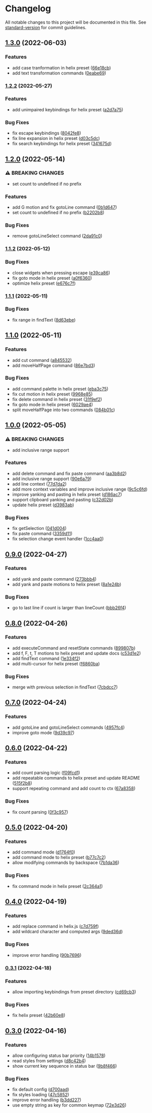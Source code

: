 # Changelog

All notable changes to this project will be documented in this file. See [standard-version](https://github.com/conventional-changelog/standard-version) for commit guidelines.

## [1.3.0](https://github.com/DCsunset/vscode-modal-editor/compare/v1.2.2...v1.3.0) (2022-06-03)


### Features

* add case tranformation in helix preset ([66e18cb](https://github.com/DCsunset/vscode-modal-editor/commit/66e18cb206aa213fab51128236fb0002b536a591))
* add text transformation commands ([0eabe69](https://github.com/DCsunset/vscode-modal-editor/commit/0eabe69e64299f51281273b57bda6741869a1875))

### [1.2.2](https://github.com/DCsunset/vscode-modal-editor/compare/v1.2.1...v1.2.2) (2022-05-27)


### Features

* add unimpaired keybindings for helix preset ([a2d7a75](https://github.com/DCsunset/vscode-modal-editor/commit/a2d7a7570c7be920e5fb7643ffe0f469f489c8dc))


### Bug Fixes

* fix escape keybindings ([8042fe8](https://github.com/DCsunset/vscode-modal-editor/commit/8042fe8430528097184924ac7ab97d6d7338aa1b))
* fix line expansion in helix preset ([d03c5dc](https://github.com/DCsunset/vscode-modal-editor/commit/d03c5dc5bff6a445bd61e557c41d4c81e208f446))
* fix search keybindings for helix preset ([341675d](https://github.com/DCsunset/vscode-modal-editor/commit/341675d30e8d57de2bde8b862386a6e595380603))

## [1.2.0](https://github.com/DCsunset/vscode-modal-editor/compare/v1.1.2...v1.2.0) (2022-05-14)


### ⚠ BREAKING CHANGES

* set count to undefined if no prefix

### Features

* add G motion and fix gotoLine command ([0b1d647](https://github.com/DCsunset/vscode-modal-editor/commit/0b1d647232c98d2b73cd197ddce6f133d34b6772))
* set count to undefined if no prefix ([b2202b8](https://github.com/DCsunset/vscode-modal-editor/commit/b2202b8a59d8c5418ccee5debb13486b6e892414))


### Bug Fixes

* remove gotoLineSelect command ([2da91c0](https://github.com/DCsunset/vscode-modal-editor/commit/2da91c04f1eeac05d9cb4297812a1ad1ce727738))

### [1.1.2](https://github.com/DCsunset/vscode-modal-editor/compare/v1.1.1...v1.1.2) (2022-05-12)


### Bug Fixes

* close widgets when pressing escape ([e39ca86](https://github.com/DCsunset/vscode-modal-editor/commit/e39ca8638777b78f0e62566d10dbacbc2d23d7ad))
* fix goto mode in helix preset ([a0f6360](https://github.com/DCsunset/vscode-modal-editor/commit/a0f6360c105ec8c6247ef26d263de21bab9b66c8))
* optimize helix preset ([e676c7f](https://github.com/DCsunset/vscode-modal-editor/commit/e676c7f657f4a61d997205839aa8ac98be97036a))

### [1.1.1](https://github.com/DCsunset/vscode-modal-editor/compare/v1.1.0...v1.1.1) (2022-05-11)


### Bug Fixes

* fix range in findText ([8d63ebe](https://github.com/DCsunset/vscode-modal-editor/commit/8d63ebe17afb5ba22ccc8478f02e2b9c88755477))

## [1.1.0](https://github.com/DCsunset/vscode-modal-editor/compare/v1.0.0...v1.1.0) (2022-05-11)


### Features

* add cut command ([a845532](https://github.com/DCsunset/vscode-modal-editor/commit/a845532b42401ba88a478bae15609f9fa0fca96f))
* add moveHalfPage command ([86e7bd3](https://github.com/DCsunset/vscode-modal-editor/commit/86e7bd3eb88626d2257d8b54569cb5e6c206cd99))


### Bug Fixes

* add command palette in helix preset ([eba3c75](https://github.com/DCsunset/vscode-modal-editor/commit/eba3c754eb9d7585940ee72b95351b6a12a5bcb5))
* fix cut motion in helix preset ([9968e85](https://github.com/DCsunset/vscode-modal-editor/commit/9968e85500b03a812324a868020321ababa87048))
* fix delete command in helix preset ([31f9ef2](https://github.com/DCsunset/vscode-modal-editor/commit/31f9ef222afacfe440bcb94658a881681a71e629))
* fix goto mode in helix preset ([6029ae4](https://github.com/DCsunset/vscode-modal-editor/commit/6029ae443c993cdb9d6855eb57eb8e362e577075))
* split moveHalfPage into two commands ([084b01c](https://github.com/DCsunset/vscode-modal-editor/commit/084b01c87a4b8d191494b9eda5d549784c62f1f4))

## [1.0.0](https://github.com/DCsunset/vscode-modal-editor/compare/v0.9.0...v1.0.0) (2022-05-05)


### ⚠ BREAKING CHANGES

* add inclusive range support

### Features

* add delete command and fix paste command ([aa3b8d2](https://github.com/DCsunset/vscode-modal-editor/commit/aa3b8d29c6cdf7e656d5273b0ffdf2fabbb6af88))
* add inclusive range support ([90e6a79](https://github.com/DCsunset/vscode-modal-editor/commit/90e6a798220b1abd555f483993e8ec1e9a202196))
* add line context ([77d7da2](https://github.com/DCsunset/vscode-modal-editor/commit/77d7da208ff15a37427fcc058bbcf77449bf1bfe))
* add more context variables and improve inclusive range ([9c5c6fd](https://github.com/DCsunset/vscode-modal-editor/commit/9c5c6fdd17249d4c37dd36f0d2cda0d8fccec45f))
* improve yanking and pasting in helix preset ([d186ac7](https://github.com/DCsunset/vscode-modal-editor/commit/d186ac7d3b2d64c4d85130db99b27df17d2d1124))
* support clipboard yanking and pasting ([c32d02b](https://github.com/DCsunset/vscode-modal-editor/commit/c32d02b9a7b9f84470c175c70c2efabe272c3249))
* update helix preset ([d3983ab](https://github.com/DCsunset/vscode-modal-editor/commit/d3983abff2b86993d377a0934384017efc18a723))


### Bug Fixes

* fix getSelection ([041d004](https://github.com/DCsunset/vscode-modal-editor/commit/041d0047683055b39164cdde54efbe6d26958c84))
* fix paste command ([3359d11](https://github.com/DCsunset/vscode-modal-editor/commit/3359d113ea43e24abb73a93169abbafebd51493c))
* fix selection change event handler ([1cc4aa0](https://github.com/DCsunset/vscode-modal-editor/commit/1cc4aa0867ba5479f6a6972aa494ed1dea49e1b0))

## [0.9.0](https://github.com/DCsunset/vscode-modal-editor/compare/v0.8.0...v0.9.0) (2022-04-27)


### Features

* add yank and paste command ([273bbb4](https://github.com/DCsunset/vscode-modal-editor/commit/273bbb499af0f36b8c42f51fde722c09ecd3d46a))
* add yank and paste motions to helix preset ([8a1e24b](https://github.com/DCsunset/vscode-modal-editor/commit/8a1e24b87bc5bc6114c425d733356bd6a9784f5d))


### Bug Fixes

* go to last line if count is larger than lineCount ([bbb26f4](https://github.com/DCsunset/vscode-modal-editor/commit/bbb26f4a4ce395334f653c467ce5dfd1d48e99f9))

## [0.8.0](https://github.com/DCsunset/vscode-modal-editor/compare/v0.7.0...v0.8.0) (2022-04-26)


### Features

* add executeCommand and resetState commands ([899807b](https://github.com/DCsunset/vscode-modal-editor/commit/899807b04e5b3eadbf7d1a0d3f8f91467384a50d))
* add f, F, t, T motions to helix preset and update docs ([c53d1e2](https://github.com/DCsunset/vscode-modal-editor/commit/c53d1e21d996bc5b40a8f8cd44efd937a7bf6f28))
* add findText command ([1e334f2](https://github.com/DCsunset/vscode-modal-editor/commit/1e334f25a4f9601d617143fceed4785427a4779f))
* add multi-cursor for helix preset ([f6860ba](https://github.com/DCsunset/vscode-modal-editor/commit/f6860ba57ec9fecf41ceac118c6b5ce54a3b41a6))


### Bug Fixes

* merge with previous selection in findText ([7cbdcc7](https://github.com/DCsunset/vscode-modal-editor/commit/7cbdcc75fb80efb9bc12cf0bb61a7ff5c41ebcfe))

## [0.7.0](https://github.com/DCsunset/vscode-modal-editor/compare/v0.6.0...v0.7.0) (2022-04-24)


### Features

* add gotoLine and gotoLineSelect commands ([4957fc4](https://github.com/DCsunset/vscode-modal-editor/commit/4957fc4cb61c062fed628a64e3e68e5799720e29))
* improve goto mode ([9d39c97](https://github.com/DCsunset/vscode-modal-editor/commit/9d39c97dd243fac0c5222caf14bce3aaa091494f))

## [0.6.0](https://github.com/DCsunset/vscode-modal-editor/compare/v0.5.0...v0.6.0) (2022-04-22)


### Features

* add count parsing logic ([f09fcd1](https://github.com/DCsunset/vscode-modal-editor/commit/f09fcd1993576d3b6de7403f773abf5335ad18c4))
* add repeatable commands to helix preset and update README ([515f2b8](https://github.com/DCsunset/vscode-modal-editor/commit/515f2b80e2add24c25dcc935b1d4fe956c29db6c))
* support repeating command and add count to ctx ([67a8358](https://github.com/DCsunset/vscode-modal-editor/commit/67a8358d6c1920ccdf8a2ed56f5622162dcb9843))


### Bug Fixes

* fix count parsing ([0f3c957](https://github.com/DCsunset/vscode-modal-editor/commit/0f3c957a5b69f16f3548a4ac3422a9717e583824))

## [0.5.0](https://github.com/DCsunset/vscode-modal-editor/compare/v0.4.0...v0.5.0) (2022-04-20)


### Features

* add command mode ([d1764f0](https://github.com/DCsunset/vscode-modal-editor/commit/d1764f0f386fbf1fe6f0f360b29695d4a5259fd3))
* add command mode to helix preset ([b77c7c2](https://github.com/DCsunset/vscode-modal-editor/commit/b77c7c22330516ee62c8a2d1bb37436da9ec7ec1))
* allow modifying commands by backspace ([7b1da36](https://github.com/DCsunset/vscode-modal-editor/commit/7b1da36133ab92fe20da816b56ee508c47a9a433))


### Bug Fixes

* fix command mode in helix preset ([2c364a1](https://github.com/DCsunset/vscode-modal-editor/commit/2c364a117786ae20ef1085b91aace6f8bf8404e7))

## [0.4.0](https://github.com/DCsunset/vscode-modal-editor/compare/v0.3.1...v0.4.0) (2022-04-19)


### Features

* add replace command in helix.js ([c7d759f](https://github.com/DCsunset/vscode-modal-editor/commit/c7d759f9ef44ae803c95b23e833c95cd162aa7d3))
* add wildcard character and computed args ([9ded36d](https://github.com/DCsunset/vscode-modal-editor/commit/9ded36d3ae7ff3d7a8049f5a90e5781761fe7c39))


### Bug Fixes

* improve error handling ([90b7696](https://github.com/DCsunset/vscode-modal-editor/commit/90b769620cfa96cf318d1f04e04a27ada853bc9b))

### [0.3.1](https://github.com/DCsunset/vscode-modal-editor/compare/v0.3.0...v0.3.1) (2022-04-18)


### Features

* allow importing keybindings from preset directory ([cd69cb3](https://github.com/DCsunset/vscode-modal-editor/commit/cd69cb3c4b825359c010091db115317b94d61e54))


### Bug Fixes

* fix helix preset ([42b60e8](https://github.com/DCsunset/vscode-modal-editor/commit/42b60e86a2c235dcd656c0663502291070589ee4))

## [0.3.0](https://github.com/DCsunset/vscode-modal-editor/compare/v0.2.0...v0.3.0) (2022-04-16)


### Features

* allow configuring status bar priority ([14b1578](https://github.com/DCsunset/vscode-modal-editor/commit/14b1578f5cf9bb3a8ec2891883ca6c6abe2ee5db))
* read styles from settings ([d8c42b4](https://github.com/DCsunset/vscode-modal-editor/commit/d8c42b4e1f991414f51ddf51467249b897c0883e))
* show current key sequence in status bar ([9b8f466](https://github.com/DCsunset/vscode-modal-editor/commit/9b8f46629c20ed2608b21c541126ab9348e64ffd))


### Bug Fixes

* fix default config ([d700aad](https://github.com/DCsunset/vscode-modal-editor/commit/d700aad8462478c1e91f7a940dd8efe3be5abcf8))
* fix styles loading ([47c5852](https://github.com/DCsunset/vscode-modal-editor/commit/47c58520d57089132f4204372ac7fd3e5467b45b))
* improve error handling ([b3dd227](https://github.com/DCsunset/vscode-modal-editor/commit/b3dd227d8c3f361cf7455da497e50845de8ecbd8))
* use empty string as key for common keymap ([72e3d26](https://github.com/DCsunset/vscode-modal-editor/commit/72e3d26cb420fdbd742dd3134ec56a6f2d8f58b1))
